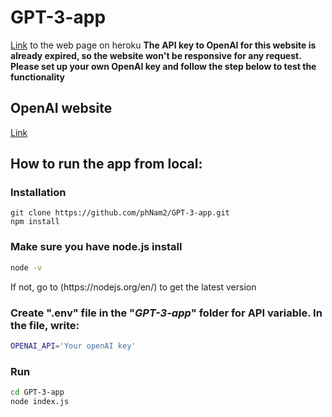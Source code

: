 # GPT-3-app
[Link](https://openai-search-app.herokuapp.com) to the web page on heroku
__The API key to OpenAI for this website is already expired, so the website won't be responsive for any request. Please set up your own OpenAI key and follow the step below to test the functionality__

## OpenAI website
[Link](https://openai.com/api/)

## How to run the app from local:
### Installation
```shell
git clone https://github.com/phNam2/GPT-3-app.git
npm install
```
### Make sure you have node.js install
```bash
node -v
```
<p>If not, go to (https://nodejs.org/en/) to get the latest version</p>

### Create ".env" file in the "_GPT-3-app_" folder for API variable. In the file, write:
```bash
OPENAI_API='Your openAI key'
```

### Run
```bash
cd GPT-3-app
node index.js
```